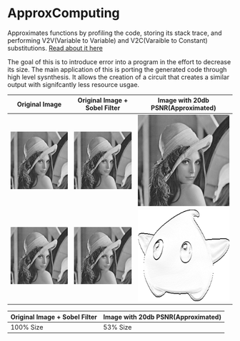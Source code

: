 # ApproxComputing
Approximates functions by profiling the code, storing its stack trace, and performing V2V(Variable to Variable) and V2C(Varaible to Constant) substitutions. [Read about it here](https://dl.acm.org/doi/10.1145/3453688.3461498)

The goal of this is to introduce error into a program in the effort to decrease its size. The main application of this is porting the generated code through high level sysnthesis. It allows the creation of a circuit that creates a similar output with signifcantly less resource usgae. 


| Original Image  | Original Image + Sobel Filter  | Image with 20db PSNR(Approximated) |
|--------|--------|--------|
| ![alt text](https://github.com/nurpy/ApproxComputing/blob/main/lena.bmp) | ![alt text](https://github.com/nurpy/ApproxComputing/blob/main/lena.bmp) |![alt text](https://github.com/nurpy/ApproxComputing/blob/main/lena.bmp) |
| ![alt text](https://github.com/nurpy/ApproxComputing/blob/main/lena.bmp) | ![alt text](https://github.com/nurpy/ApproxComputing/blob/main/lena.bmp) |![alt text](https://github.com/nurpy/ApproxComputing/blob/main/lunaout.bmp)|

| Original Image + Sobel Filter  | Image with 20db PSNR(Approximated) |
|--------|--------|
| 100% Size | 53% Size|
